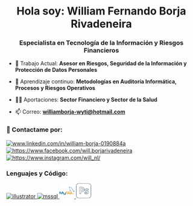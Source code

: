<h1 align="center">Hola soy: William Fernando Borja Rivadeneira</h1>
<h3 align="center">Especialista en Tecnología de la Información y Riesgos Financieros</h3>

- 🔭 Trabajo Actual: **Asesor en Riesgos, Seguridad de la Información y Protección de Datos Personales**

- 🌱 Aprendizaje continuo: **Metodologías en Auditoría Informática, Procesos y Riesgos Operativos**

- 🤝🏼 Aportaciones: **Sector Financiero y Sector de la Salud**

- 📫 Correo: **williamborja-wyti@hotmail.com**

<h3 align="left">📲 Contactame por:</h3>
<p align="left">
<a href="https://linkedin.com/in/www.linkedin.com/in/william-borja-0190884a" target="blank"><img align="center" src="https://raw.githubusercontent.com/rahuldkjain/github-profile-readme-generator/master/src/images/icons/Social/linked-in-alt.svg" alt="www.linkedin.com/in/william-borja-0190884a" height="30" width="40" /></a>
<a href="https://fb.com/https://www.facebook.com/will.borjarivadeneira" target="blank"><img align="center" src="https://raw.githubusercontent.com/rahuldkjain/github-profile-readme-generator/master/src/images/icons/Social/facebook.svg" alt="https://www.facebook.com/will.borjarivadeneira" height="30" width="40" /></a>
<a href="https://instagram.com/https://www.instagram.com/will_nl/" target="blank"><img align="center" src="https://raw.githubusercontent.com/rahuldkjain/github-profile-readme-generator/master/src/images/icons/Social/instagram.svg" alt="https://www.instagram.com/will_nl/" height="30" width="40" /></a>
</p>

<h3 align="left">Lenguajes y Código:</h3>
<p align="left"> <a href="https://www.adobe.com/in/products/illustrator.html" target="_blank" rel="noreferrer"> <img src="https://www.vectorlogo.zone/logos/adobe_illustrator/adobe_illustrator-icon.svg" alt="illustrator" width="40" height="40"/> </a> <a href="https://www.microsoft.com/en-us/sql-server" target="_blank" rel="noreferrer"> <img src="https://www.svgrepo.com/show/303229/microsoft-sql-server-logo.svg" alt="mssql" width="40" height="40"/> </a> <a href="https://www.mysql.com/" target="_blank" rel="noreferrer"> <img src="https://raw.githubusercontent.com/devicons/devicon/master/icons/mysql/mysql-original-wordmark.svg" alt="mysql" width="40" height="40"/> </a> <a href="https://www.photoshop.com/en" target="_blank" rel="noreferrer"> <img src="https://raw.githubusercontent.com/devicons/devicon/master/icons/photoshop/photoshop-line.svg" alt="photoshop" width="40" height="40"/> </a> </p>
